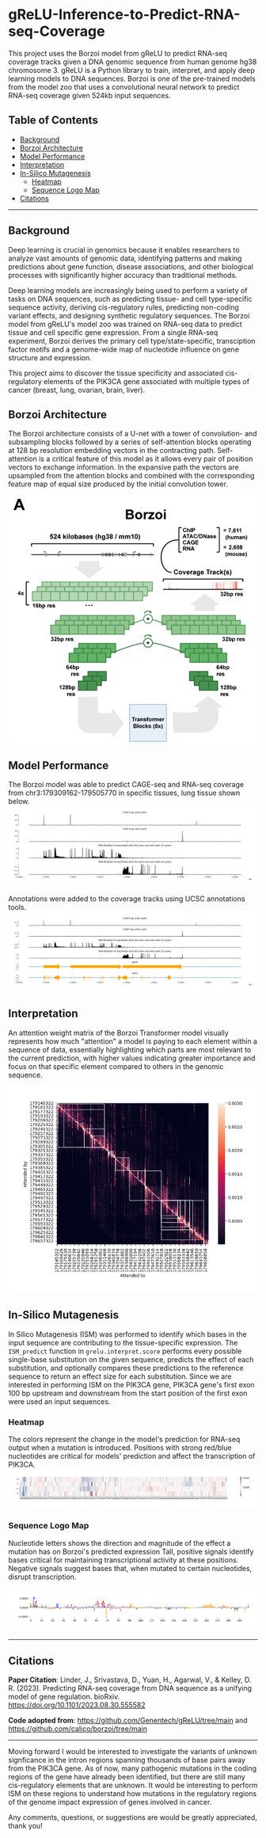 # gReLU-Inference-to-Predict-RNA-seq-Coverage
This project uses the Borzoi model from gReLU to predict RNA-seq coverage tracks given a DNA genomic sequence from human genome hg38 chromosome 3. gReLU is a Python library to train, interpret, and apply deep learning models to DNA sequences. Borzoi is one of the pre-trained models from the model zoo that uses a convolutional neural network to predict RNA-seq coverage given 524kb input sequences. 

## Table of Contents
- [Background](#background)
- [Borzoi Architecture](#Borzoi-Architecture)
- [Model Performance](#Model-Performance)
- [Interpretation](#Interpretation)
- [In-Silico Mutagenesis](#In-Silico-Mutagenesis)
   - [Heatmap](#Heatmap)
   - [Sequence Logo Map](#Sequence-Logo-Map)
- [Citations](#Citations) 

--- 

## Background

Deep learning is crucial in genomics because it enables researchers to analyze vast amounts of genomic data, identifying patterns and making predictions about gene function, disease associations, and other biological processes with significantly higher accuracy than traditional methods. 

Deep learning models are increasingly being used to perform a variety of tasks on DNA sequences, such as predicting tissue- and cell type-specific sequence activity, deriving cis-regulatory rules, predicting non-coding variant effects, and designing synthetic regulatory sequences. The Borzoi model from gReLU's model zoo was trained on RNA-seq data to predict tissue and cell specific gene expression. From a single RNA-seq experiment, Borzoi derives the primary cell type/state-specific, transciption factor motifs and a genome-wide map of nucleotide influence on gene structure and expression. 

This project aims to discover the tissue specificity and associated cis-regulatory elements of the PIK3CA gene associated with multiple types of cancer (breast, lung, ovarian, brain, liver). 



## Borzoi Architecture 

The Borzoi architecture consists of a U-net with a tower of convolution- and subsampling blocks followed by a series of self-attention blocks operating at 128 bp resolution
embedding vectors in the contracting path. Self-attention is a critical feature of this model as it allows every pair of position vectors to exchange information. In the expansive path the 
vectors are upsampled from the attention blocks and combined with the corresponding feature map of equal size produced by the initial convolution tower. 

![Borzoi Architecture](Images/Borzoi_Architecture.png) 



## Model Performance 

The Borzoi model was able to predict CAGE-seq and RNA-seq coverage from chr3:179309162-179505770 in specific tissues, lung tissue shown below. 
![Model Performance](Outputs/Grelu_Predictions.png)

Annotations were added to the coverage tracks using UCSC annotations tools. 
![Model Performance](Outputs/Grelu_Predictions_with_Annotations.png)


## Interpretation

An attention weight matrix of the Borzoi Transformer model visually represents how much "attention" a model is paying to each element within a sequence of data, essentially highlighting which parts are most relevant to the current prediction, with higher values indicating greater importance and focus on that specific element compared to others in the genomic sequence.

![Model Performance](Outputs/Grelu_Attention_Matrix.png)


## In-Silico Mutagenesis 
In Silico Mutagenesis (ISM) was performed to identify which bases in the input sequence are contributing to the tissue-specific expression.
The `ISM_predict` function in `grelu.interpret.score` performs every possible single-base substitution on the given sequence, predicts the effect of each substitution, and optionally compares these predictions to the reference sequence to return an effect size for each substitution. Since we are interested in performing ISM on the PIK3CA gene, PIK3CA gene's first exon 100 bp upstream and downstream from the start position of the first exon were used an input sequences.

### Heatmap 

The colors represent the change in the model's prediction for RNA-seq output when a mutation is introduced. Positions with strong red/blue nucleotides are critical for models' prediction and affect the transcription of PIK3CA. 
![Heatmap](Outputs/Grelu_Heatmap.png)

### Sequence Logo Map 

Nucleotide letters shows the direction and magnitude of the effect a mutation has on Borzoi's predicted expression 
Tall, positive signals identify bases critical for maintaining transcriptional activity at these positions.
Negative signals suggest bases that, when mutated to certain nucleotides, disrupt transcription. 

![Sequence Logo Map](Outputs/Grelu_SequenceLogo_Map.png)

---
## Citations 
**Paper Citation**: Linder, J., Srivastava, D., Yuan, H., Agarwal, V., & Kelley, D. R. (2023). Predicting RNA-seq coverage from DNA sequence as a unifying model of gene regulation. bioRxiv. https://doi.org/10.1101/2023.08.30.555582

**Code adopted from**: https://github.com/Genentech/gReLU/tree/main and https://github.com/calico/borzoi/tree/main 

--- 
Moving forward I would be interested to investigate the variants of unknown signficance in the intron regions spanning thousands of base pairs away from the PIK3CA gene. As of now, many pathogenic mutations in the coding
regions of the gene have already been identified, but there are still many cis-regulatory elements that are unknown. It would be interesting to perform ISM on these regions to understand how mutations in the regulatory regions of the genome impact expression of genes involved in cancer. 

Any comments, questions, or suggestions are would be greatly appreciated, thank you! 
